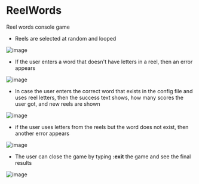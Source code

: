 # ReelWords

 Reel words console game

- Reels are selected at random and looped
 
![image](https://github.com/VladimirStefaniuk/ReelWords/assets/10983669/602f0290-a0f2-48dc-b669-bebff887be0e)
 
- If the user enters a word that doesn't have letters in a reel, then an error appears

![image](https://github.com/VladimirStefaniuk/ReelWords/assets/10983669/95e99e9b-3b16-4bea-8dc0-25a536b19bc2)
 
- In case the user enters the correct word that exists in the config file and uses reel letters, then the success text shows, how many scores the user got, and new reels are shown

![image](https://github.com/VladimirStefaniuk/ReelWords/assets/10983669/27dc26f4-c78a-4079-90c4-84d4a9b15f4a)

- if the user uses letters from the reels but the word does not exist, then another error appears

![image](https://github.com/VladimirStefaniuk/ReelWords/assets/10983669/e38a0cdb-0158-4ffe-b18c-a8ad0c3b570b)

- The user can close the game by typing **:exit** the game and see the final results
  
![image](https://github.com/VladimirStefaniuk/ReelWords/assets/10983669/a550ef4e-03f4-4913-905d-0a6be0a0fa91)

